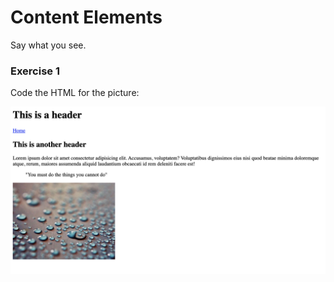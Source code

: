 # Content Elements

Say what you see.

### Exercise 1

Code the HTML for the picture:

![01](01/01ss.png)